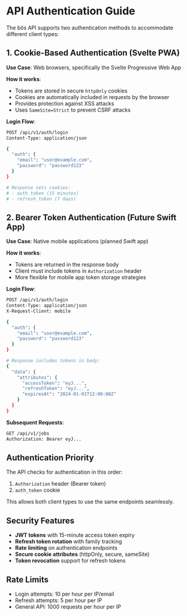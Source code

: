 # API Authentication Guide

The bŏs API supports two authentication methods to accommodate different client types:

## 1. Cookie-Based Authentication (Svelte PWA)

**Use Case**: Web browsers, specifically the Svelte Progressive Web App

**How it works**:
- Tokens are stored in secure `httpOnly` cookies
- Cookies are automatically included in requests by the browser
- Provides protection against XSS attacks
- Uses `SameSite=Strict` to prevent CSRF attacks

**Login Flow**:
```bash
POST /api/v1/auth/login
Content-Type: application/json

{
  "auth": {
    "email": "user@example.com",
    "password": "password123"
  }
}

# Response sets cookies:
# - auth_token (15 minutes)
# - refresh_token (7 days)
```

## 2. Bearer Token Authentication (Future Swift App)

**Use Case**: Native mobile applications (planned Swift app)

**How it works**:
- Tokens are returned in the response body
- Client must include tokens in `Authorization` header
- More flexible for mobile app token storage strategies

**Login Flow**:
```bash
POST /api/v1/auth/login
Content-Type: application/json
X-Request-Client: mobile

{
  "auth": {
    "email": "user@example.com",
    "password": "password123"
  }
}

# Response includes tokens in body:
{
  "data": {
    "attributes": {
      "accessToken": "eyJ...",
      "refreshToken": "eyJ...",
      "expiresAt": "2024-01-01T12:00:00Z"
    }
  }
}
```

**Subsequent Requests**:
```bash
GET /api/v1/jobs
Authorization: Bearer eyJ...
```

## Authentication Priority

The API checks for authentication in this order:
1. `Authorization` header (Bearer token)
2. `auth_token` cookie

This allows both client types to use the same endpoints seamlessly.

## Security Features

- **JWT tokens** with 15-minute access token expiry
- **Refresh token rotation** with family tracking
- **Rate limiting** on authentication endpoints
- **Secure cookie attributes** (httpOnly, secure, sameSite)
- **Token revocation** support for refresh tokens

## Rate Limits

- Login attempts: 10 per hour per IP/email
- Refresh attempts: 5 per hour per IP
- General API: 1000 requests per hour per IP